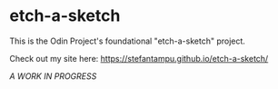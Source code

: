# etch-a-sketch

This is the Odin Project's foundational "etch-a-sketch" project.

Check out my site here: https://stefantampu.github.io/etch-a-sketch/

*A WORK IN PROGRESS*